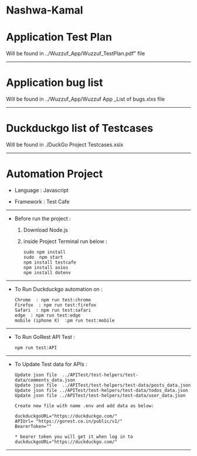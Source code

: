 # Nashwa-Kamal

# Application Test Plan 

Will be found in ../Wuzzuf_App/Wuzzuf_TestPlan.pdf" file

------------------------

# Application bug list 

Will be found in ../Wuzzuf_App/Wuzzuf App _List of bugs.xlxs file 

-----------------------

# Duckduckgo list of Testcases 

Will be found in ./DuckGo Project Testcases.xslx

------------------------

# Automation Project

* Language  : Javascript 

* Framework : Test Cafe

-----------------------

* Before run the project :

   1) Download Node.js 
   2) inside Project Terminal run below :

          sudo npm install 
          sudo  npm start
          npm install testcafe
          npm install axios
          npm install dotenv
        
             
--------------------------                    

* To Run Duckduckgo automation on :

      Chrome  : npm run test:chrome 
      Firefox  : npm run test:firefox 
      Safari  : npm run test:safari 
      edge  : npm run test:edge 
      mobile (iphone X)  :pm run test:mobile 

--------------------------------                    
   
* To Run GoRest API Test :

      npm run test:API

-----------------------------               

* To Update Test data for APIs  :

      Update json file  ../APITest/test-helpers/test-data/comments_data.json
      Update json file  ../APITest/test-helpers/test-data/posts_data.json
      Update json file ../APITest/test-helpers/test-data/todos_data.json
      Update json file ../APITest/test-helpers/test-data/user_data.json

      Create new file with name .env and add data as below:

      duckduckgoURL="https://duckduckgo.com/"
      APIUrl= "https://gorest.co.in/public/v1/"
      BearerToken=""

      * bearer token you will get it when log in to duckduckgoURL="https://duckduckgo.com/"


------------------------------------------------
